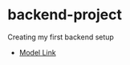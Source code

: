# backend-project
 

Creating my first backend setup
- [Model Link](https://app.eraser.io/workspace/YtPqZ1VogxGy1jzIDkzj)